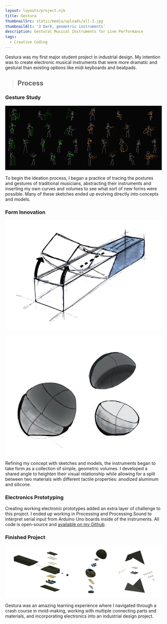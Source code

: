 ```yaml
---
layout: layouts/project.njk
title: Gestura
thumbnailSrc: static/media/uploads/all-3.jpg
thumbnailAlt: '3 Dark, geometric instruments'
description: Gestural Musical Instruments for Live Performance
tags:
  - Creative Coding
---
```

Gestura was my first major student project in industrial design. My intention was to create electronic musical instruments that were more dramatic and gestural than existing options like midi keyboards and beatpads. 

> ## Process

### Gesture Study

![Figures of various musicians with abstracted instruments](static/media/uploads/gesture_study.png "Gesture Study")

To begin the ideation process, I began a practice of tracing the postures and gestures of traditional musicians, abstracting their instruments and inserting my own curves and volumes to see what sort of new forms were possible. Many of these sketches ended up evolving directly into concepts and models. 

### Form Innovation

![Sketch of a rectangular instrument bending](static/media/uploads/rect-good.jpg "Gestura Bend")

![Circular Instrument, with 2 hemispheres separating](static/media/uploads/circ_brushed.jpg "Gestura Wave")

Refining my concept with sketches and models, the instruments began to take form as a collection of simple, geometric volumes. I developed a shared angle to heighten their visual relationship while allowing for a split between two materials with different tactile properties: anodized aluminum and silicone. 

### Electronics Prototyping

Creating working electronic prototypes added an extra layer of challenge to this project. I ended up working in Processing and Processing.Sound to interpret serial input from Arduino Uno boards inside of the instruments. All code is open-source and [available on my Github](https://github.com/mcdeeda/Gestura).

### Finished Project

![Exploded view of three Gestura instruments](static/media/uploads/brochure.jpg "Exploded views")

Gestura was an amazing learning experience where I navigated through a crash course in mold-making, working with multiple connecting parts and materials, and incorporating electronics into an industrial design project.
